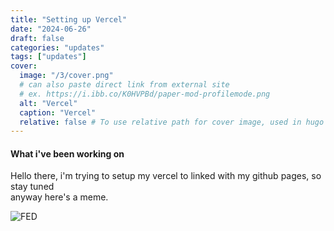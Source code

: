 ```yaml
---
title: "Setting up Vercel"
date: "2024-06-26"
draft: false
categories: "updates"
tags: ["updates"]
cover:
  image: "/3/cover.png"
  # can also paste direct link from external site
  # ex. https://i.ibb.co/K0HVPBd/paper-mod-profilemode.png
  alt: "Vercel"
  caption: "Vercel"
  relative: false # To use relative path for cover image, used in hugo Page-bundles
---
```

#### What i've been working on
Hello there, i'm trying to setup my vercel to linked with my github pages, so stay tuned  
anyway here's a meme.  

![FED](/3/1.png)